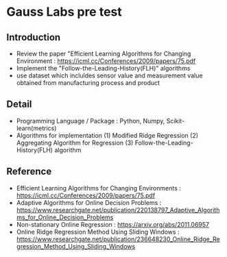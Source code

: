 # Gauss Labs pre test
## Introduction
- Review the paper "Efficient Learning Algorithms for Changing Environment : https://icml.cc/Conferences/2009/papers/75.pdf
- Implement the "Follow-the-Leading-History(FLH)" algorithms
- use dataset which incluldes sensor value and measurement value obtained from manufacturing process and product

## Detail
- Programming Language / Package : Python, Numpy, Scikit-learn(metrics)
- Algorithms for implementation
(1) Modified Ridge Regression
(2) Aggregating Algorithm for Regression
(3) Follow-the-Leading-History(FLH) algorithm

## Reference
- Efficient Learning Algorithms for Changing Environments : https://icml.cc/Conferences/2009/papers/75.pdf
- Adaptive Algorithms for Online Decision Problems : https://www.researchgate.net/publication/220138797_Adaptive_Algorithms_for_Online_Decision_Problems
- Non-stationary Online Regression : https://arxiv.org/abs/2011.06957
- Online Ridge Regression Method Using Sliding Windows : https://www.researchgate.net/publication/236648230_Online_Ridge_Regression_Method_Using_Sliding_Windows